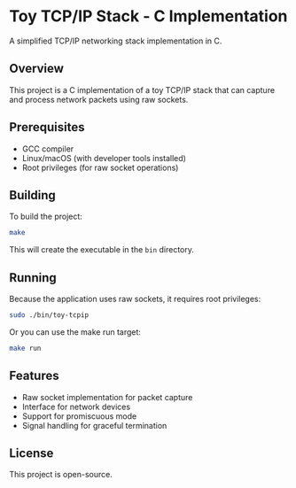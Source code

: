 # Toy TCP/IP Stack - C Implementation

A simplified TCP/IP networking stack implementation in C.

## Overview

This project is a C implementation of a toy TCP/IP stack that can capture and process network packets using raw sockets.

## Prerequisites

- GCC compiler
- Linux/macOS (with developer tools installed)
- Root privileges (for raw socket operations)

## Building

To build the project:

```bash
make
```

This will create the executable in the `bin` directory.

## Running

Because the application uses raw sockets, it requires root privileges:

```bash
sudo ./bin/toy-tcpip
```

Or you can use the make run target:

```bash
make run
```

## Features

- Raw socket implementation for packet capture
- Interface for network devices
- Support for promiscuous mode
- Signal handling for graceful termination

## License

This project is open-source.
